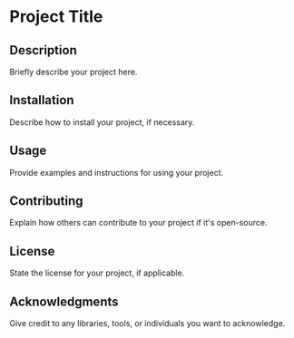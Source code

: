 # Project Title

## Description

Briefly describe your project here.

## Installation

Describe how to install your project, if necessary.

## Usage

Provide examples and instructions for using your project.

## Contributing

Explain how others can contribute to your project if it's open-source.

## License

State the license for your project, if applicable.

## Acknowledgments

Give credit to any libraries, tools, or individuals you want to acknowledge.
